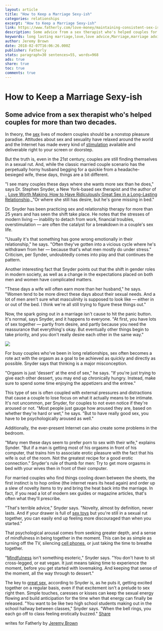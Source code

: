 ```yaml
---
layout: article
title: "How to Keep a Marriage Sexy-ish"
categories: relationships
excerpt: "How to Keep a Marriage Sexy-ish"
link: https://www.fatherly.com/love-money/maintaining-consistent-sex-is-always-hard-in-marriage-modern-times-makes-it-harder/
description: Some advice from a sex therapist who's helped couples for more than two decades.
keywords: long lasting marriage,love,love advice,Marriage,marriage advice,sex,strong marriage
author: Jeremy Brown
date: 2018-02-07T16:06:26.000Z
publisher: Fatherly
stats: paragraph=30 sentences=55, words=968
ads: true
share: true
toc: true
comments: true
---
```

# How to Keep a Marriage Sexy-ish

## Some advice from a sex therapist who's helped couples for more than two decades.

In theory, the [sex](https://www.fatherly.com/love-money/sex/why-more-parents-need-to-embrace-the-quickie/) lives of modern couples should be a nonstop pleasure paradise. Attitudes about sex and sexuality have relaxed around the world and the Internet has made every kind of [stimulation](https://www.fatherly.com/love-money/sex/why-should-not-feel-weird-about-sex-toy-use/) available and deliverable right to your screen or doorstep.

But the truth is, even in the 21st century, couples are still finding themselves in a sexual rut. And, while the classic married couple scenario has the perpetually horny husband begging for a quickie from a headache-besieged wife, these days, things are a bit different.

"I see many couples these days where she wants more sex than he does," says Dr. Stephen Snyder, a New York-based sex therapist and the author of _ [Love Worth Making: How to Have Ridiculously Great Sex in a Long-Lasting Relationship](https://www.amazon.com/Love-Worth-Making-Ridiculously-Long-Lasting/dp/1250113113)._"Or where she still has desire, but he's gone missing in bed."

Dr. Snyder has been practicing sex and relationship therapy for more than 25 years and has seen the shift take place. He notes that the stresses of modern living — inability to detach from work, financial troubles, overstimulation — are often the catalyst for a breakdown in a couple's sex life.

"Usually it's that something has gone wrong emotionally in their relationship," he says. "Often they've gotten into a vicious cycle where he's withdrawn from her — because that's what men mostly do under stress." Criticism, per Synder, undoubtedly comes into play and that continues the pattern.

Another interesting fact that Snyder points out that the shift in gender roles in modern society, as well as a change in the expectations placed on both men and women have complicated matters.

"These days a wife will often earn more than her husband," he says. "Women tend to be more direct these days about their sexual needs. And a lot of men aren't sure what masculinity is supposed to look like — either in or out of the bed. I think we're all still trying to figure these things out."

Now, the spark going out in a marriage isn't cause to hit the panic button. It's normal, says Snyder, and it happens to everyone. "At first, you have lots of sex together — partly from desire, and partly because you need the reassurance that everything's okay. But eventually other things begin to take priority, and you don't really desire each other in the same way."

![](https://images.fatherly.com/wp-content/uploads/2018/02/snyderbook_inset.jpg)

For busy couples who've been in long relationships, sex often becomes a rote act with the orgasm as a goal to be achieved as quickly and directly as possible. Snyder says that thinking is a major misconception.

"Orgasm is just 'dessert' at the end of sex," he says. "If you're just trying to give each other dessert, you may end up chronically hungry. Instead, make sure to spend some time enjoying the appetizers and the entree."

This type of sex is often coupled with external pressures and distractions that cause a couple to lose focus on what it actually means to be intimate. It's not uncommon, per Snyder, for couples to not even notice if they're aroused or not. "Most people just gauge how aroused they are, based on whether they're hard or wet," he says. "But to have really good sex, you have to be psychologically aroused as well."

Additionally, the ever-present Internet can also create some problems in the bedroom.

"Many men these days seem to prefer porn to sex with their wife," explains Synder. "But if a man is getting most of his orgasms in front of his computer, that trains him to associate erotic pleasure with the fact that his wife is out of the room. Not the greatest recipe for a good erotic connection." Snyder's rule of thumb for men: Try to get more orgasms in bed with your wives then in front of their computer.

For married couples who find things cooling down between the sheets, the first instinct is to hop online (the internet rears its head again) and order up a slew of novelty items to try and bring the heat back into the marriage. In fact, if you read a lot of modern sex guides or magazine articles, that's often what they'll prescribe.

"That's terrible advice," Snyder says. "Novelty, almost by definition, never lasts. And if your drawer is full of [sex toys](https://www.fatherly.com/love-money/sex/why-should-not-feel-weird-about-sex-toy-use/) but you're still in a sexual rut together, you can easily end up feeling more discouraged than when you started."

That psychological arousal comes from seeking greater depth, and a sense of mindfulness in being together in the moment. This can be as simple as turning off the TV, silencing [cell phones](https://www.fatherly.com/health-science/measure-smartphone-addiction-kids/), or just taking the time to breathe together.

"[Mindfulness](https://www.fatherly.com/health-science/ellen-langer-mindfulness-parents-family-focus-kids/) isn't something esoteric," Snyder says. "You don't have to sit cross-legged, or eat vegan. It just means taking time to experience the moment, before you get started with lovemaking. And keeping that sense of the moment, all the way through to dessert."

The key to [great sex,](https://www.fatherly.com/love-money/sex/how-to-have-actually-great-shower-sex/) according to Snyder is, as he puts it, getting excited together on a regular basis, even if that excitement isn't a prelude to sex right then. Simple touches, caresses or kisses can keep the sexual energy flowing and build anticipation for the time when that energy can finally be released. "You want to be like two high school students making out in the school hallway between classes," Snyder says. "When the bell rings, you each go off to class feeling erotically buzzed."
[Share](https://www.facebook.com/sharer/sharer.php?u=https://www.fatherly.com/love-money/maintaining-consistent-sex-is-always-hard-in-marriage-modern-times-makes-it-harder/?utm_source=facebook&utm_medium=onsiteshare)

writes for Fatherly by
[Jeremy Brown](https://www.fatherly.com/community/jeremy-brown/ "Posts by Jeremy Brown")

